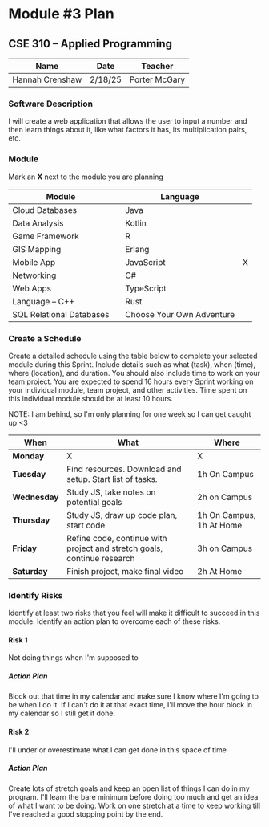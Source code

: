 # Module #3 Plan
## CSE 310 – Applied Programming

|Name|Date|Teacher|
|-|-|-|
|Hannah Crenshaw|2/18/25|Porter McGary|

### Software Description 
I will create a web application that allows the user to input a number and then learn things about it, like what factors it has, its multiplication pairs, etc. 

### Module
Mark an **X** next to the module you are planning

|Module                   | |Language                  | |
|-------------------------|-|--------------------------|-|
|Cloud Databases          | | Java                     | |
|Data Analysis            | | Kotlin                   | |
|Game Framework           | | R                        | |
|GIS Mapping              | | Erlang                   | |
|Mobile App               | | JavaScript               |X|
|Networking               | | C#                       | |
|Web Apps                 | | TypeScript               | |
|Language – C++           | | Rust                     | |
|SQL Relational Databases | |Choose Your Own Adventure | |

### Create a Schedule
Create a detailed schedule using the table below to complete your selected module during this Sprint.  Include details such as what (task), when (time), where (location), and duration.  You should also include time to work on your team project.  You are expected to spend 16 hours every Sprint working on your individual module, team project, and other activities. Time spent on this individual module should be at least 10 hours.

NOTE: I am behind, so I'm only planning for one week so I can get caught up <3

|    When     |What|Where|
|-------------|----------|-----------|
|**Monday**   |X|X|		
|**Tuesday**  |Find resources. Download and setup. Start list of tasks.| 1h On Campus|
|**Wednesday**|Study JS, take notes on potential goals| 2h on Campus|		
|**Thursday** |Study JS, draw up code plan, start code| 1h On Campus, 1h At Home|
|**Friday**   |Refine code, continue with project and stretch goals, continue research| 3h on Campus|		
|**Saturday** |Finish project, make final video|2h At Home|



### Identify Risks
Identify at least two risks that you feel will make it difficult to succeed in this module.  Identify an action plan to overcome each of these risks.

#### Risk 1
Not doing things when I'm supposed to

##### Action Plan
Block out that time in my calendar and make sure I know where I'm going to be when I do it. 
If I can't do it at that exact time, I'll move the hour block in my calendar so I still get it done. 

#### Risk 2
I'll under or overestimate what I can get done in this space of time

##### Action Plan
Create lots of stretch goals and keep an open list of things I can do in my program. 
I'll learn the bare minimum before doing too much and get an idea of what I want to be doing. 
Work on one stretch at a time to keep working till I've reached a good stopping point by the end. 


<!-- Create this Markdown to a PDF and submit it. In visual studio code you can convert this to a pdf with any one of the extensions. -->
